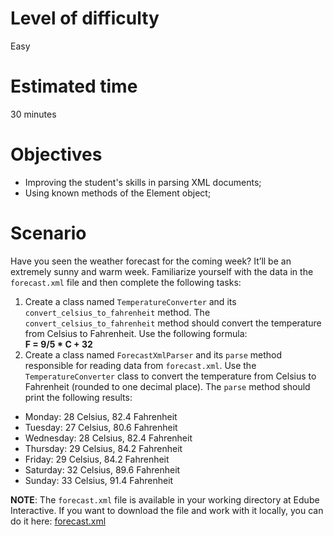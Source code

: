 # Level of difficulty
Easy

# Estimated time
30 minutes

# Objectives
- Improving the student's skills in parsing XML documents;
- Using known methods of the Element object;

# Scenario
Have you seen the weather forecast for the coming week? It’ll be an extremely sunny and warm week. Familiarize yourself with the data in the `forecast.xml` file and then complete the following tasks:

1. Create a class named `TemperatureConverter` and its `convert_celsius_to_fahrenheit` method. The `convert_celsius_to_fahrenheit` method should convert the temperature from Celsius to Fahrenheit. Use the following formula:
    <br>__F = 9/5 * C + 32__
2. Create a class named `ForecastXmlParser` and its `parse` method responsible for reading data from `forecast.xml`. Use the `TemperatureConverter` class to convert the temperature from Celsius to Fahrenheit (rounded to one decimal place). The `parse` method should print the following results:

- Monday: 28 Celsius, 82.4 Fahrenheit
- Tuesday: 27 Celsius, 80.6 Fahrenheit
- Wednesday: 28 Celsius, 82.4 Fahrenheit
- Thursday: 29 Celsius, 84.2 Fahrenheit
- Friday: 29 Celsius, 84.2 Fahrenheit
- Saturday: 32 Celsius, 89.6 Fahrenheit
- Sunday: 33 Celsius, 91.4 Fahrenheit

__NOTE__: The `forecast.xml` file is available in your working directory at Edube Interactive. If you want to download the file and work with it locally, you can do it here: [forecast.xml](../persistance/forecast.xml)